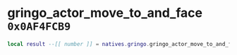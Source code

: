 # gringo_actor_move_to_and_face `0x0AF4FCB9`

```lua
local result --[[ number ]] = natives.gringo.gringo_actor_move_to_and_face(_unk0 --[[ number ]], _unk1 --[[ number ]], _unk2 --[[ number ]], _unk3 --[[ number ]], _unk4 --[[ number ]], _unk5 --[[ number ]], _unk6 --[[ number ]], _unk7 --[[ number ]], _unk8 --[[ number ]])
```
